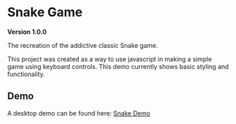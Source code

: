 # Snake Game
**Version 1.0.0**

The recreation of the addictive classic Snake game.

This project was created as a way to use javascript in making a simple game using keyboard controls. This demo currently shows basic styling and functionality. 

## Demo

A desktop demo can be found here: [Snake Demo](https://www.sc-productions.co.uk "Snake Demo")
